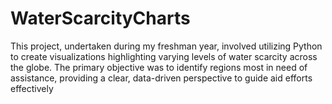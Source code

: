 # WaterScarcityCharts
This project, undertaken during my freshman year, involved utilizing Python to create visualizations highlighting varying levels of water scarcity across the globe. The primary objective was to identify regions most in need of assistance, providing a clear, data-driven perspective to guide aid efforts effectively
